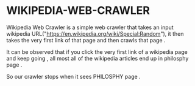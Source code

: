# WIKIPEDIA-WEB-CRAWLER


Wikipedia Web Crawler is a simple web crawler that takes an input wikipedia URL("https://en.wikipedia.org/wiki/Special:Random"),
it then takes the very first link of that page and then crawls that page  .


It can be observed that if you click the very first link of a wikipedia page and keep going , all most all of the wikipedia articles end up in philosphy 
page .


So our crawler stops when it sees PHILOSPHY page .